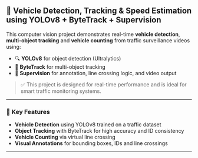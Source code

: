 

## 🚗 Vehicle Detection, Tracking & Speed Estimation using YOLOv8 + ByteTrack + Supervision

This computer vision project demonstrates real-time **vehicle detection**, **multi-object tracking** and **vehicle counting** from traffic surveillance videos using:

* 🔍 **YOLOv8** for object detection (Ultralytics)
* 🔁 **ByteTrack** for multi-object tracking
* 📐 **Supervision** for annotation, line crossing logic, and video output

> ✅ This project is designed for real-time performance and is ideal for smart traffic monitoring systems.

---

### 📌 Key Features

* **Vehicle Detection** using YOLOv8 trained on a traffic dataset
* **Object Tracking** with ByteTrack for high accuracy and ID consistency
* **Vehicle Counting** via virtual line crossing
* **Visual Annotations** for bounding boxes, IDs and line crossings

---
